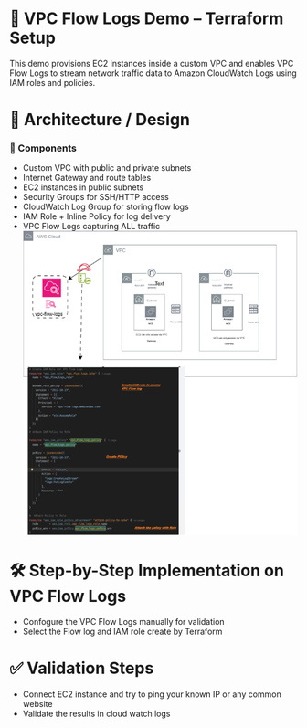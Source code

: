 # 📘 VPC Flow Logs Demo – Terraform Setup
This demo provisions EC2 instances inside a custom VPC and enables VPC Flow Logs to stream network traffic data to Amazon CloudWatch Logs using IAM roles and policies.

# 🧱 Architecture / Design

### 🔹 Components
   - Custom VPC with public and private subnets
   - Internet Gateway and route tables
   - EC2 instances in public subnets
   - Security Groups for SSH/HTTP access
   - CloudWatch Log Group for storing flow logs
   - IAM Role + Inline Policy for log delivery
   - VPC Flow Logs capturing ALL traffic
     ![Components](Flowlogs.png)
	
# 🛠️ Step-by-Step Implementation on VPC Flow Logs

   - Confogure the VPC Flow Logs manually for validation
   - Select the Flow log and IAM role create by Terraform
   
# ✅ Validation Steps
   - Connect EC2 instance and try to ping your known IP or any common website
   - Validate the results in cloud watch logs

